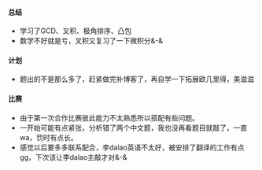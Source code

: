 #### 总结
+ 学习了GCD、叉积、极角排序、凸包
+ 数学不好就是亏，叉积又复习了一下微积分&-&
#### 计划
+ 题出的不是那么多了，赶紧做完补博客了，再自学一下拓展欧几里得，美滋滋
#### 比赛
+ 由于第一次合作比赛彼此能力不太熟悉所以搭配有些问题。
+ 一开始可能有点紧张，分析错了两个中文题，我也没再看题目就敲了，一直wa，罚时有点长。
+ 感觉以后要多多联系配合，李dalao英语不太好，被安排了翻译的工作有点gg，下次该让李dalao主敲才对&-&
